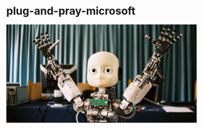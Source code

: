# plug-and-pray-microsoft

![](https://github.com/nondejus/plug-and-pray-microsoft/blob/main/plug-and-pray.jpeg)
